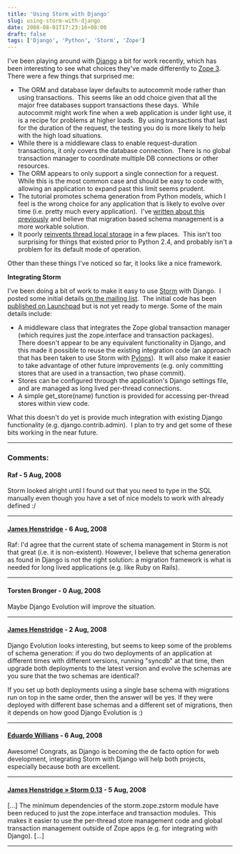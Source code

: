 ```yaml
---
title: 'Using Storm with Django'
slug: using-storm-with-django
date: 2008-08-01T17:23:16+08:00
draft: false
tags: ['Django', 'Python', 'Storm', 'Zope']
---
```


I\'ve been playing around with [Django](http://www.djangoproject.com/) a
bit for work recently, which has been interesting to see what choices
they\'ve made differently to [Zope 3](http://wiki.zope.org/zope3/). 
There were a few things that surprised me:

-   The ORM and database layer defaults to autocommit mode rather than
    using transactions.  This seems like an odd choice given that all
    the major free databases support transactions these days.  While
    autocommit might work fine when a web application is under light
    use, it is a recipe for problems at higher loads.  By using
    transactions that last for the duration of the request, the testing
    you do is more likely to help with the high load situations.
-   While there is a middleware class to enable request-duration
    transactions, it only covers the database connection.  There is no
    global transaction manager to coordinate multiple DB connections or
    other resources.
-   The ORM appears to only support a single connection for a request. 
    While this is the most common case and should be easy to code with,
    allowing an application to expand past this limit seems prudent.
-   The tutorial promotes schema generation from Python models, which I
    feel is the wrong choice for any application that is likely to
    evolve over time (i.e. pretty much every application).  I\'ve
    [written about this
    previously](http://blogs.gnome.org/jamesh/2007/09/28/orm-schema-generation/)
    and believe that migration based schema management is a more
    workable solution.
-   It poorly [reinvents thread local
    storage](http://blogs.gnome.org/jamesh/2008/06/11/tls-python/) in a
    few places.  This isn\'t too surprising for things that existed
    prior to Python 2.4, and probably isn\'t a problem for its default
    mode of operation.

Other than these things I\'ve noticed so far, it looks like a nice
framework.

**Integrating Storm**

I\'ve been doing a bit of work to make it easy to use
[Storm](http://storm.canonical.com/) with Django.  I posted some initial
details [on the mailing
list](http://thread.gmane.org/gmane.comp.python.storm/673).  The initial
code has been [published on
Launchpad](https://code.launchpad.net/~jamesh/storm/django-support) but
is not yet ready to merge. Some of the main details include:

-   A middleware class that integrates the Zope global transaction
    manager (which requires just the zope.interface and transaction
    packages).  There doesn\'t appear to be any equivalent functionality
    in Django, and this made it possible to reuse the existing
    integration code (an approach that has been taken to use Storm with
    [Pylons](http://pylonshq.com/)).  It will also make it easier to
    take advantage of other future improvements (e.g. only committing
    stores that are used in a transaction, two phase commit).
-   Stores can be configured through the application\'s Django settings
    file, and are managed as long lived per-thread connections.
-   A simple get\_store(name) function is provided for accessing
    per-thread stores within view code.

What this doesn\'t do yet is provide much integration with existing
Django functionality (e.g. django.contrib.admin).  I plan to try and get
some of these bits working in the near future.

---
### Comments:
#### Raf - <time datetime="2008-08-01 23:26:38">5 Aug, 2008</time>

Storm looked alright until I found out that you need to type in the SQL
manually even though you have a set of nice models to work with already
defined :/

---
#### [James Henstridge](http://blogs.gnome.org/jamesh/) - <time datetime="2008-08-02 19:21:48">6 Aug, 2008</time>

Raf: I\'d agree that the current state of schema management in Storm is
not that great (i.e. it is non-existent). However, I believe that schema
generation as found in Django is not the right solution: a migration
framework is what is needed for long lived applications (e.g. like Ruby
on Rails).

---
#### Torsten Bronger - <time datetime="2008-08-03 05:42:53">0 Aug, 2008</time>

Maybe Django Evolution will improve the situation.

---
#### [James Henstridge](http://blogs.gnome.org/jamesh/) - <time datetime="2008-08-05 19:49:47">2 Aug, 2008</time>

Django Evolution looks interesting, but seems to keep some of the
problems of schema generation: if you do two deployments of an
application at different times with different versions, running
\"syncdb\" at that time, then upgrade both deployments to the latest
version and evolve the schemas are you sure that the two schemas are
identical?

If you set up both deployments using a single base schema with
migrations run on top in the same order, then the answer will be yes. If
they were deployed with different base schemas and a different set of
migrations, then it depends on how good Django Evolution is :)

---
#### [Eduardo Willians](http://pycappuccino.blogspot.com/) - <time datetime="2008-08-16 23:40:30">6 Aug, 2008</time>

Awesome! Congrats, as Django is becoming the de facto option for web
development, integrating Storm with Django will help both projects,
especially because both are excellent.

---
#### [James Henstridge &raquo; Storm 0.13](http://blogs.gnome.org/jamesh/2008/08/29/storm-013/) - <time datetime="2008-08-29 16:21:35">5 Aug, 2008</time>

\[\...\] The minimum dependencies of the storm.zope.zstorm module have
been reduced to just the zope.interface and transaction modules.  This
makes it easier to use the per-thread store management code and global
transaction management outside of Zope apps (e.g. for integrating with
Django). \[\...\]

---
